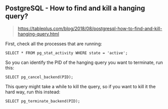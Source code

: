 ## PostgreSQL - How to find and kill a hanging query?

> https://tableplus.com/blog/2018/08/postgresql-how-to-find-and-kill-hanging-query.html

First, check all the processes that are running:

```
SELECT * FROM pg_stat_activity WHERE state = 'active';
```

So you can identify the PID of the hanging query you want to terminate, run this:

```
SELECT pg_cancel_backend(PID);
```

This query might take a while to kill the query, so if you want to kill it the hard way, run this instead:

```
SELECT pg_terminate_backend(PID);
```

